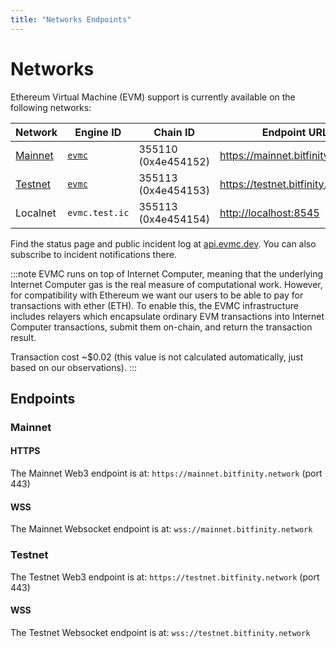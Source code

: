 ```yaml
---
title: "Networks Endpoints"
---
```


# Networks

Ethereum Virtual Machine (EVM) support is currently available on the
following networks:

<div class="networks-table"></div>

| Network             | Engine ID                  | Chain ID                | Endpoint URL                 |
|---------------------|----------------------------|-------------------------|------------------------------|
| [Mainnet](#mainnet) | [`evmc`][bitfinity@Mainnet] | 355110 (0x4e454152) | <https://mainnet.bitfinity.network> |
| [Testnet](#testnet) | [`evmc`][bitfinity@Testnet] | 355113 (0x4e454153) | <https://testnet.bitfinity.network> |
| Localnet            | `evmc.test.ic`         | 355113 (0x4e454154) | <http://localhost:8545>      |

Find the status page and public incident log at
[api.evmc.dev](https://api.evmc.dev).
You can also subscribe to incident notifications there.

:::note
EVMC runs on top of Internet Computer, meaning that the underlying Internet Computer gas is the real measure of
computational work. However, for compatibility with Ethereum we want our users to be able to pay for
transactions with ether (ETH). To enable this, the EVMC infrastructure includes relayers which
encapsulate ordinary EVM transactions into Internet Computer transactions, submit them on-chain, and return the
transaction result.

Transaction cost ~$0.02 (this value is not calculated automatically, just based on our
observations).
:::

## Endpoints

### Mainnet

#### HTTPS

The Mainnet Web3 endpoint is at: `https://mainnet.bitfinity.network` (port 443)

#### WSS

The Mainnet Websocket endpoint is at: `wss://mainnet.bitfinity.network`

### Testnet

The Testnet Web3 endpoint is at: `https://testnet.bitfinity.network` (port 443)

#### WSS

The Testnet Websocket endpoint is at: `wss://testnet.bitfinity.network`

[bitfinity@Mainnet]: https://bitfinity.network/

[bitfinity@Testnet]: https://bitfinity.network/
